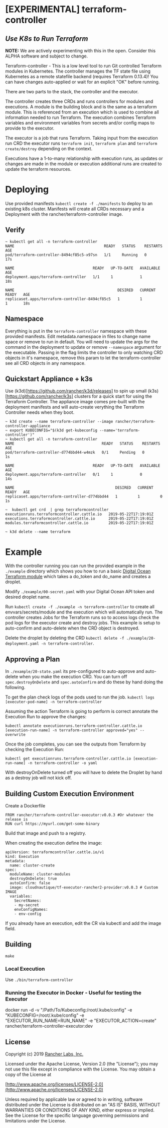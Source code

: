[EXPERIMENTAL] terraform-controller
========

## ***Use K8s to Run Terraform***

**NOTE:** We are actively experimenting with this in the open. Consider this ALPHA software and subject to change.

Terraform-controller - This is a low level tool to run Git controlled Terraform modules in Kubernetes. The controller manages the TF state file using Kubernetes as a remote statefile backend (requires Terraform 0.13.4)! You can have changes auto-applied or wait for an explicit "OK" before running.

There are two parts to the stack, the controller and the executor. 

The controller creates three CRDs and runs controllers for modules and executions. A module is the building block and is the same as a terraform module. This is referenced from an execution which is used to combine all information needed to run Terraform. The execution combines Terraform variables and environment variables from secrets and/or config maps to provide to the executor. 

The executor is a job that runs Terraform. Taking input from the execution run CRD the executor runs `terraform init`, `terraform plan` and `terraform create/destroy` depending on the context.

Executions have a 1-to-many relationship with execution runs, as updates or changes are made in the module or execution additional runs are created to update the terraform resources.

# Deploying
Use provided manifests `kubectl create -f ./manifests` to deploy to an existing k8s cluster. Manifests will create all CRDs necessary and a Deployment with the rancher/terraform-controller image. 

## Verify
```
~ kubectl get all -n terraform-controller
NAME                                        READY   STATUS    RESTARTS   AGE
pod/terraform-controller-8494cf85c5-x97sn   1/1     Running   0          17s

NAME                                   READY   UP-TO-DATE   AVAILABLE   AGE
deployment.apps/terraform-controller   1/1     1            1           18s

NAME                                              DESIRED   CURRENT   READY   AGE
replicaset.apps/terraform-controller-8494cf85c5   1         1         1       18s
```

## Namespace
Everything is put in the `terraform-controller` namespace with these provided manifests. Edit metadata.namespace in files to change name space or remove to run in default. You will need to update the args for the command in the deployment to update or remove `--namespace` argument for the executable. Passing in the flag limits the controller to only watching CRD objects in it's namespace, remove this param to let the terraform-controller see all CRD objects in any namespace.

## Quickstart Appliance + k3s
Use (k3d)[https://github.com/rancher/k3d/releases] to spin up small (k3s)[https://github.com/rancher/k3s] clusters for a quick start for using the Terraform Controller. The appliance image comes pre-built with the deployment manifests and will auto-create verything the Terraform Controller needs when they boot.

```shell
~ k3d create --name terraform-controller --image rancher/terraform-controller-appliance
~ export KUBECONFIG="$(k3d get-kubeconfig --name='terraform-controller')"
~ kubectl get all -n terraform-controller
NAME                                       READY   STATUS    RESTARTS   AGE
pod/terraform-controller-d774bbd44-w4mzk   0/1     Pending   0          1s

NAME                                   READY   UP-TO-DATE   AVAILABLE   AGE
deployment.apps/terraform-controller   0/1     1            0           14s

NAME                                             DESIRED   CURRENT   READY   AGE
replicaset.apps/terraform-controller-d774bbd44   1         1         0       1s

~  kubectl get crd  | grep terraformcontroller
executionruns.terraformcontroller.cattle.io   2019-05-22T17:19:01Z
executions.terraformcontroller.cattle.io      2019-05-22T17:19:01Z
modules.terraformcontroller.cattle.io         2019-05-22T17:19:01Z

~ k3d delete --name terraform
```

# Example
With the controller running you can run the provided example in the `./example` directory which shows you how to run a basic [Digital Ocean Terraform module](https://github.com/dramich/domodule) which takes a do_token and do_name and creates a droplet.

Modify `./example/00-secret.yaml` with your Digital Ocean API token and desired droplet name.

Run `kubectl create -f ./example -n terraform-controller` to create all envvars/secrets/module and the execution which will automatically run. The controller creates Jobs for the Terraform runs so to access logs check the pod logs for the executor create and destroy jobs. This example is setup to auto-confirm and auto-delete when the CRD object is destroyed.

Delete the droplet by deleting the CRD `kubectl delete -f ./example/20-deployment.yaml -n terraform-controller`. 

## Approving a Plan
In `./example/20-state.yaml` its pre-configured to auto-approve and auto-delete when you make the execution CRD. You can turn off `spec.destroyOnDelete` and `spec.autoConfirm` and do these by hand doing the following.

To get the plan check logs of the pods used to run the job.
`kubectl logs [executer-pod-name] -n terraform-controller`

Assuming the action Terraform is going to perform is correct annotate the Execution Run to approve the changes:

`kubectl annotate executionruns.terraform-controller.cattle.io [execution-run-name] -n terraform-controller approved="yes" --overwrite`

Once the job completes, you can see the outputs from Terraform by checking the Execution Run:

`kubectl get executionruns.terraform-controller.cattle.io [execution-run-name] -n terraform-controller -o yaml`

With destroyOnDelete turned off you will have to delete the Droplet by hand as a destroy job will not kick off.

## Building Custom Execution Environment

Create a Dockerfile

```
FROM rancher/terraform-controller-executor:v0.0.3 #Or whatever the release is
RUN curl https://myurl.com/get-some-binary
```

Build that image and push to a registry.

When creating the execution define the image:
```
apiVersion: terraformcontroller.cattle.io/v1
kind: Execution
metadata:
  name: cluster-create
spec:
  moduleName: cluster-modules
  destroyOnDelete: true
  autoConfirm: false
  image: cloudnautique/tf-executor-rancher2-provider:v0.0.3 # Custom IMAGE
  variables:
    SecretNames:
    - my-secret
    envConfigNames:
    - env-config
```

If you already have an execution, edit the CR via kubectl and add the image field.

## Building
`make`

### Local Execution
Use `./bin/terraform-controller`

### Running the Executor in Docker - Useful for testing the Executor
docker run -d -v "/Path/To/Kubeconfig:/root/.kube/config" -e "KUBECONFIG=/root/.kube/config" -e "EXECUTOR_RUN_NAME=RUN_NAME" -e "EXECUTOR_ACTION=create" rancher/terraform-controller-executor:dev

## License
Copyright (c) 2019 [Rancher Labs, Inc.](http://rancher.com)

Licensed under the Apache License, Version 2.0 (the "License");
you may not use this file except in compliance with the License.
You may obtain a copy of the License at

[http://www.apache.org/licenses/LICENSE-2.0](http://www.apache.org/licenses/LICENSE-2.0)

Unless required by applicable law or agreed to in writing, software
distributed under the License is distributed on an "AS IS" BASIS,
WITHOUT WARRANTIES OR CONDITIONS OF ANY KIND, either express or implied.
See the License for the specific language governing permissions and
limitations under the License.
